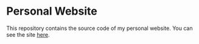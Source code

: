 # Personal Website

This repository contains the source code of my personal website.
You can see the site [here](lcalisti.web.app).

